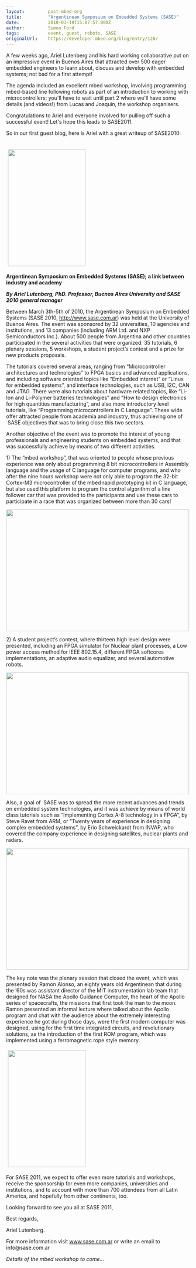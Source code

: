 ```yaml
---
layout:         post-mbed-org
title:          "Argentinean Symposium on Embedded Systems (SASE)"
date:           2010-03-19T15:07:57.000Z
author:         Simon Ford
tags:           event, guest, robots, SASE
originalUrl:    https://developer.mbed.org/blog/entry/126/
---
```


<p>A few weeks ago, Ariel Lutenberg and his hard working collaborative put
  on an impressive event in Buenos Aires that attracted over 500 eager embedded
  engineers to learn about, discuss and develop with embedded systems; not
  bad for a first attempt!</p>
<p>The agenda included an excellent mbed workshop, involving programming
  mbed-based line following robots as part of an introduction to working
  with microcontrollers; you&apos;ll have to wait until part 2 where we&apos;ll
  have some details (and videos!) from Lucas and Joaquin, the workshop organisers.</p>
<p>Congratulations to Ariel and everyone involved for pulling off such a
  successful event! Let&apos;s hope this leads to SASE2011.</p>
<p>So in our first guest blog, here is Ariel with a great writeup of SASE2010:</p>
<p><strong><br><img alt="" height="319" src="http://mbed.org/media/uploads/simon/_dsc8214.jpg" style="margin: 5px;" width="212"></strong>
</p>
<p></p>
<p><strong>Argentinean Symposium on Embedded Systems (SASE); a link between industry and academy</strong>
</p>
<p><em style="font-weight: bold;">By Ariel Lutenberg, PhD.&#xA0;Professor, Buenos Aires University and&#xA0;SASE 2010 general manager</em>
</p>
<p></p>
<p>Between March 3th-5th of 2010, the Argentinean Symposium on Embedded Systems
  (SASE 2010,&#xA0;<a href="http://www.sase.com.ar">http://www.sase.com.ar</a>)
  was held at the University of Buenos Aires. The event was sponsored by
  32 universities, 10 agencies and institutions, and 13 companies (including
  ARM Ltd. and NXP Semiconductors Inc.). About 500 people from Argentina
  and other countries participated in the several activities that were organized:
  35 tutorials, 6 plenary sessions, 5 workshops, a student project&#x2019;s
  contest and a prize for new products proposals.</p>
<p>The tutorials covered several areas, ranging from &#x201C;Microcontroller
  architectures and technologies&#x201D; to FPGA basics and advanced applications,
  and including software oriented topics like &#x201C;Embedded internet&#x201D;
  or &#x201C;Linux for embedded systems&#x201D;, and interface technologies,
  such as USB, I2C, CAN and JTAG. There were also tutorials about hardware
  related topics, like &#x201C;Li-Ion and Li-Polymer batteries technologies&#x201D;
  and &#x201C;How to design electronics for high quantities manufacturing&#x201D;,
  and also more introductory level tutorials, like &#x201C;Programming microcontrollers
  in C Language&#x201D;. These wide offer attracted people from academia
  and industry, thus achieving one of &#xA0;SASE objectives that was to bring
  close this two sectors.</p>
<p>Another objective of the event was to promote the interest of young professionals
  and engineering students on embedded systems, and that was successfully
  achieve by means of two different activities.</p>
<p>1) The &#x201C;mbed workshop&#x201D;, that was oriented to people whose
  previous experience was only about programming 8 bit microcontrollers in
  Assembly language and the usage of C language for computer programs, and
  who after the nine hours workshop were not only able to program the 32-bit
  Cortex-M3 microcontroller of the mbed rapid prototyping kit in C language,
  but also used this platform to program the control algorithm of a line
  follower car that was provided to the participants and use these cars to
  participate in a race that was organized between more than 30 cars!</p>
<p>
  <img alt="" height="332" src="http://mbed.org/media/uploads/simon/_dsc8428a.jpg"
  width="500">
</p>
<p>2) A student project&#x2019;s contest, where thirteen high level design
  were presented, including an FPGA simulator for Nuclear plant processes,
  a Low power access method for IEEE 802.15.4, different FPGA softcores implementations,
  an adaptive audio equalizer, and several automotive robots.</p>
<p>
  <img alt="" height="332" src="http://mbed.org/media/uploads/simon/_dsc8169.jpg"
  width="500">
</p>
<p>Also, a goal of &#xA0;SASE was to spread the more recent advances and
  trends on embedded system technologies, and it was achieve by means of
  world class tutorials such as &#x201C;Implementing Cortex A-8 technology
  in a FPGA&#x201D;, by Steve Ravet from ARM, or &#x201C;Twenty years of
  experience in designing complex embedded systems&#x201D;, by Erio Schweickardt
  from INVAP, who covered the company experience in designing satellites,
  nuclear plants and radars.</p>
<p>
  <img alt="" height="332" src="http://mbed.org/media/uploads/simon/_dsc8087.jpg"
  width="500">
</p>
<p>The key note was the plenary session that closed the event, which was
  presented by Ramon Alonso, an eighty years old Argentinean that during
  the &#x2019;60s was assistant director of the MIT instrumentation lab team
  that designed for NASA the Apollo Guidance Computer, the heart of the Apollo
  series of spacecrafts, the missions that first took the man to the moon.
  Ramon presented an informal lecture where talked about the Apollo program
  and chat with the audience about the extremely interesting experience he
  got during those days, were the first modern computer was designed, using
  for the first time integrated circuits, and revolutionary solutions, as
  the introduction of the first ROM program, which was implemented using
  a ferromagnetic rope style memory.</p>
<p>
  <img alt="" height="319" src="http://mbed.org/media/uploads/simon/_dsc8442.jpg"
  style="margin: 5px;" width="212">
</p>
<p>For SASE 2011, we expect to offer even more tutorials and workshops, receive
  the sponsorship for even more companies, universities and institutions,
  and to account with more than 700 attendees from all Latin America, and
  hopefully from other continents, too.</p>
<p>Looking forward to see you all at SASE 2011,</p>
<p>Best regards,</p>
<p>Ariel Lutenberg.</p>
<p>For more information visit <a href="http://www.sase.com.ar">www.sase.com.ar</a> or
  write an email to info@sase.com.ar</p>
<p><em>Details of the mbed workshop to come...</em>
</p>
